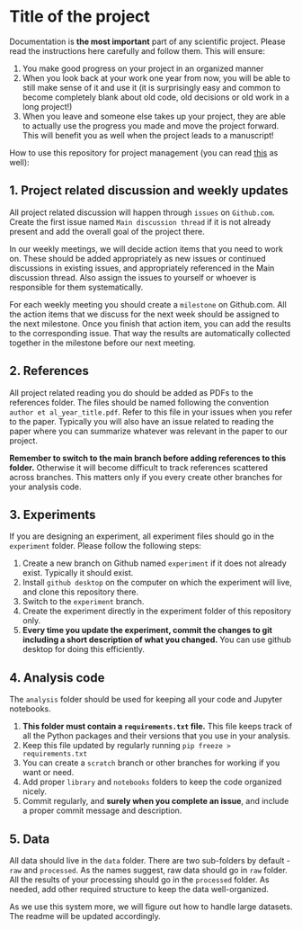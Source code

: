 # Title of the project

Documentation is **the most important** part of any scientific project. Please read the instructions here carefully and follow them. This will ensure:
1. You make good progress on your project in an organized manner
2. When you look back at your work one year from now, you will be able to still make sense of it and use it (it is surprisingly easy and common to become completely blank about old code, old decisions or old work in a long project!)
3. When you leave and someone else takes up your project, they are able to actually use the progress you made and move the project forward. This will benefit you as well when the project leads to a manuscript!

How to use this repository for project management (you can read [this](https://rabernat.medium.com/scientific-collaboration-and-project-management-in-github-d74f2255ae5f) as well):

## 1. Project related discussion and weekly updates
All project related discussion will happen through `issues` on `Github.com`. Create the first issue named `Main discussion thread` if it is not already present and add the overall goal of the project there.  

In our weekly meetings, we will decide action items that you need to work on. These should be added appropriately as new issues or continued discussions in existing issues, and appropriately referenced in the Main discussion thread. Also assign the issues to yourself or whoever is responsible for them systematically.

For each weekly meeting you should create a `milestone` on Github.com. All the action items that we discuss for the next week should be assigned to the next milestone. Once you finish that action item, you can add the results to the corresponding issue. That way the results are automatically collected together in the milestone before our next meeting.

## 2. References
All project related reading you do should be added as PDFs to the references folder. The files should be named following the convention `author et al_year_title.pdf`. Refer to this file in your issues when you refer to the paper. Typically you will also have an issue related to reading the paper where you can summarize whatever was relevant in the paper to our project.  

**Remember to switch to the main branch before adding references to this folder.** Otherwise it will become difficult to track references scattered across branches. This matters only if you every create other branches for your analysis code.

## 3. Experiments
If you are designing an experiment, all experiment files should go in the `experiment` folder. Please follow the following steps:
1. Create a new branch on Github named `experiment` if it does not already exist. Typically it should exist.
2. Install `github desktop` on the computer on which the experiment will live, and clone this repository there.
3. Switch to the `experiment` branch.
4. Create the experiment directly in the experiment folder of this repository only.
5. **Every time you update the experiment, commit the changes to git including a short description of what you changed.** You can use github desktop for doing this efficiently.

## 4. Analysis code

The `analysis` folder should be used for keeping all your code and Jupyter notebooks.  
1. **This folder must contain a `requirements.txt` file.** This file keeps track of all the Python packages and their versions that you use in your analysis.
2. Keep this file updated by regularly running `pip freeze > requirements.txt`
3. You can create a `scratch` branch or other branches for working if you want or need.
4. Add proper `library` and `notebooks` folders to keep the code organized nicely.
5. Commit regularly, and **surely when you complete an issue**, and include a proper commit message and description.

## 5. Data
All data should live in the `data` folder. There are two sub-folders by default - `raw` and `processed`. As the names suggest, raw data should go in `raw` folder. All the results of your processing should go in the `processed` folder. As needed, add other required structure to keep the data well-organized.  

As we use this system more, we will figure out how to handle large datasets. The readme will be updated accordingly.
